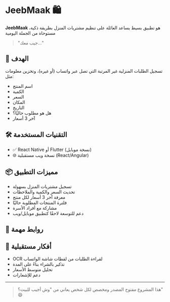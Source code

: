 # JeebMaak 🛍️

**JeebMaak** هو تطبيق بسيط يساعد العائلة على تنظيم مشتريات المنزل بطريقة ذكية، مستوحاة من الجملة اليومية
> "جيب معك..."

## 🎯 الهدف
تسجيل الطلبات المنزلية غير المرتبة التي تصل عبر واتساب (أو غيره)، وتخزين معلومات مثل:
- اسم المنتج
- الكمية
- السعر
- المكان
- التاريخ
- هل هو مطلوب حاليًا؟
- آخر 3 أسعار

## 🛠️ التقنيات المستخدمة

- ✅  React Native أو Flutter (نسخة موبايل)
- 🌐 نسخة ويب مستقبلية (React/Angular)

## 📦 مميزات التطبيق
- تسجيل مشتريات المنزل بسهولة
- تحديث السعر والكمية والملاحظات
- معرفة آخر 3 أسعار لكل منتج
- فلترة المنتجات المطلوبة حاليًا
- مشاركة مع أفراد الأسرة
- دعم للتوسعة لاحقًا كتطبيق موبايل/ويب

## 🔗 روابط مهمة


## 📌 أفكار مستقبلية
- OCR لقراءة الطلبات من لقطات شاشة الواتساب
- تذكير بالشراء بناءً على المدة
- تحليل متوسط الأسعار
- دعم للإشعارات

---

> هذا المشروع مفتوح المصدر ومخصص لكل شخص يعاني من "وش أجيب للبيت؟" 😄

